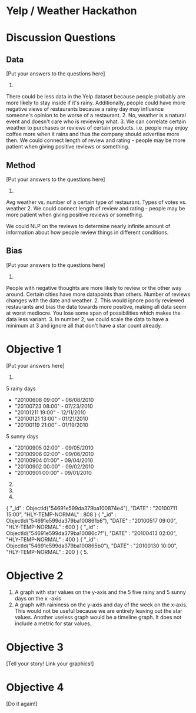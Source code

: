 # Yelp / Weather Hackathon

# Discussion Questions

## Data

[Put your answers to the questions here]

1.
There could be less data in the Yelp dataset because people probably are more likely to stay inside if it's rainy.  Additionally, people could have more negative views of restaurants because a rainy day may influence someone's opinion to be worse of a restaurant.
2.
No, weather is a natural event and doesn't care who is reviewing what.
3.
We can correlate certain weather to purchases or reviews of certain products. i.e. people may enjoy coffee more when it rains and thus the company should advertise more then.  We could connect length of review and rating - people may be more patient when giving positive reviews or something.

## Method

[Put your answers to the questions here]

1.
Avg weather vs. number of a certain type of restaurant.
Types of votes vs. weather
2.
We could connect length of review and rating - people may be more patient when giving positive reviews or something.

We could NLP on the reviews to determine nearly infinite amount of information about how people review things in different conditions.


## Bias

[Put your answers to the questions here]

1.
People with negative thoughts are more likely to review or the other way around. Certain cities have more datapoints than others.  Number of reviews changes with the date and weather.
2.
This would ignore poorly reviewed restaurants and bias the data towards more positive, making all data seem at worst mediocre. You lose some span of possibilities which makes the data less variant.
3.
In number 2, we could scale the data to have a minimum at 3 and ignore all that don't have a star count already.

# Objective 1
[Put your answers here]

1.
5 rainy days 
 * "20100608 09:00" - 06/08/2010
 * "20100723 08:00" - 07/23/2010
 * "20101211 19:00" - 12/11/2010
 * "20100121 13:00" - 01/21/2010
 * "20100119 21:00" - 01/19/2010

5 sunny days
 * "20100905 02:00" - 09/05/2010
 * "20100906 02:00" - 09/06/2010
 * "20100904 01:00" - 09/04/2010
 * "20100902 00:00" - 09/02/2010
 * "20100901 00:00" - 09/01/2010
2.
3.
4.
{
        "_id" : ObjectId("54691e599da379ba100874e4"),
        "DATE" : "20100711 15:00",
        "HLY-TEMP-NORMAL" : 808
}
{
        "_id" : ObjectId("54691e599da379ba10086fb6"),
        "DATE" : "20100517 09:00",
        "HLY-TEMP-NORMAL" : 600
}
{
        "_id" : ObjectId("54691e599da379ba10086c7f"),
        "DATE" : "20100413 02:00",
        "HLY-TEMP-NORMAL" : 400
}
{
        "_id" : ObjectId("54691e599da379ba100865b0"),
        "DATE" : "20100130 10:00",
        "HLY-TEMP-NORMAL" : 200
}
{
5.

# Objective 2

1. A graph with star values on the y-axis and the 5 five rainy and 5 sunny days on the x -axis
2. A graph with raininess on the y-axis and day of the week on the x-axis. This would not be useful because we are entirely leaving out the star values. Another useless graph would be a timeline graph. It does not include a metric for star values.

# Objective 3

[Tell your story!  Link your graphics!]

# Objective 4

[Do it again!]


